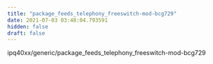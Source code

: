 ```yaml
---
title: "package_feeds_telephony_freeswitch-mod-bcg729"
date: 2021-07-03 03:48:04.793591
hidden: false
draft: false
---
```


ipq40xx/generic/package_feeds_telephony_freeswitch-mod-bcg729

